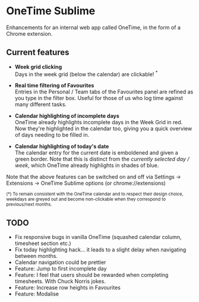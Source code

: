 # OneTime Sublime
Enhancements for an internal web app called OneTime, in the form of a Chrome extension.


## Current features
- **Week grid clicking**  
Days in the week grid (below the calendar) are clickable! <sup>*</sup>


- **Real time filtering of Favourites**  
Entries in the Personal / Team tabs of the Favourites panel are refined as you type in the filter box. Useful for those of us who log time against many different tasks.


- **Calendar highlighting of incomplete days**   
OneTime already highlights incomplete days in the Week Grid in red. Now they're highlighted in the calendar too, giving you a quick overview of days needing to be filled in.


- **Calendar highlighting of today's date**  
The calendar entry for the current date is emboldened and given a green border. Note that this is distinct from the _currently selected day / week_, which OneTime already highlights in shades of blue.


Note that the above features can be switched on and off via Settings -> Extensions -> OneTime Sublime options (or chrome://extensions)

<sub>(*) To remain consistent with the OneTime calendar and to respect their design choice, weekdays are greyed out and become non-clickable when they correspond to previous/next months.</sub>


## TODO
- Fix responsive bugs in vanilla OneTime (squashed calendar column, timesheet section etc.)
- Fix today highlighting hack... it leads to a slight delay when navigating between months.
- Calendar navigation could be prettier
- Feature: Jump to first incomplete day
- Feature: I feel that users should be rewarded when completing timesheets. With Chuck Norris jokes.
- Feature: Increase row heights in Favourites
- Feature: Modalise

